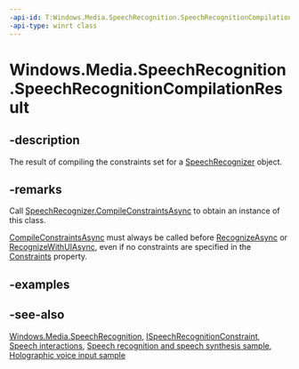```yaml
---
-api-id: T:Windows.Media.SpeechRecognition.SpeechRecognitionCompilationResult
-api-type: winrt class
---
```


<!-- Class syntax.
public class SpeechRecognitionCompilationResult : Windows.Media.SpeechRecognition.ISpeechRecognitionCompilationResult
-->

# Windows.Media.SpeechRecognition.SpeechRecognitionCompilationResult

## -description

The result of compiling the constraints set for a [SpeechRecognizer](speechrecognizer.md) object.

## -remarks

Call [SpeechRecognizer.CompileConstraintsAsync](speechrecognizer_compileconstraintsasync_1901700993.md) to obtain an instance of this class.

[CompileConstraintsAsync](speechrecognizer_compileconstraintsasync_1901700993.md) must always be called before [RecognizeAsync](speechrecognizer_recognizeasync_748427924.md) or [RecognizeWithUIAsync](speechrecognizer_recognizewithuiasync_1152231907.md), even if no constraints are specified in the [Constraints](speechrecognizer_constraints.md) property.

## -examples

## -see-also

[Windows.Media.SpeechRecognition](windows_media_speechrecognition.md), [ISpeechRecognitionConstraint](ispeechrecognitionconstraint.md), [Speech interactions](https://docs.microsoft.com/windows/uwp/input-and-devices/speech-interactions), [Speech recognition and speech synthesis sample](https://github.com/Microsoft/Windows-universal-samples/tree/master/Samples/SpeechRecognitionAndSynthesis), [Holographic voice input sample](https://github.com/Microsoft/Windows-universal-samples/tree/master/Samples/HolographicVoiceInput)
